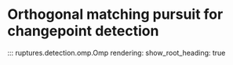 # Orthogonal matching pursuit for changepoint detection

::: ruptures.detection.omp.Omp
    rendering:
        show_root_heading: true